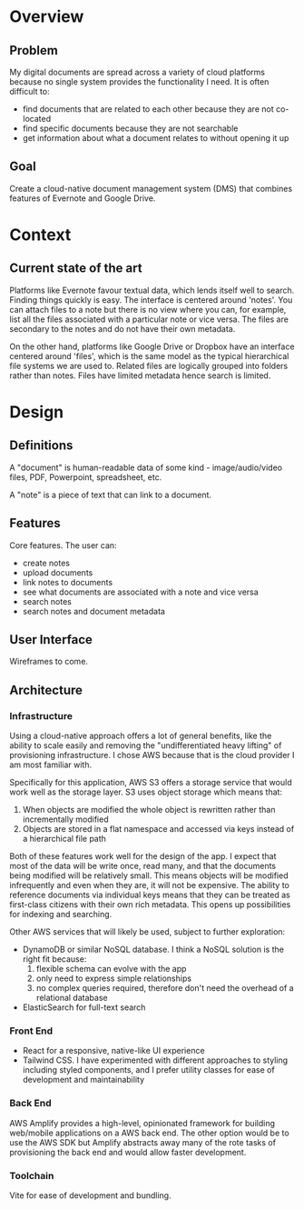 # Overview

## Problem
My digital documents are spread across a variety of cloud platforms because no single system provides the functionality I need. It is often difficult to:
- find documents that are related to each other because they are not co-located
- find specific documents because they are not searchable
- get information about what a document relates to without opening it up

## Goal
Create a cloud-native document management system (DMS) that combines features of Evernote and Google Drive.

# Context
## Current state of the art
Platforms like Evernote favour textual data, which lends itself well to  search. Finding things quickly is easy. The interface is centered around 'notes'. You can attach files to a note but there is no view where you can, for example, list all the files associated with a particular note or vice versa. The files are secondary to the notes and do not have their own metadata.

On the other hand, platforms like Google Drive or Dropbox have an interface centered around 'files', which is the same model as the typical hierarchical file systems we are used to. Related files are logically grouped into folders rather than notes. Files have limited metadata hence search is limited.

# Design

## Definitions
A "document" is human-readable data of some kind - image/audio/video files, PDF, Powerpoint, spreadsheet, etc.

A "note" is a piece of text that can link to a document.

## Features
Core features. The user can:
- create notes
- upload documents
- link notes to documents
- see what documents are associated with a note and vice versa
- search notes 
- search notes and document metadata

## User Interface

Wireframes to come.

## Architecture

### Infrastructure

Using a cloud-native approach offers a lot of general benefits, like the ability to scale easily and removing the "undifferentiated heavy lifting" of provisioning infrastructure. I chose AWS because that is the cloud provider I am most familiar with.

Specifically for this application, AWS S3 offers a storage service that would work well as the storage layer. S3 uses object storage which means that:  
  1. When objects are modified the whole object is rewritten rather than incrementally modified
  2. Objects are stored in a flat namespace and accessed via keys instead of a hierarchical file path

Both of these features work well for the design of the app. I expect that most of the data will be write once, read many, and that the documents being modified will be relatively small. This means objects will be modified infrequently and even when they are, it will not be expensive. The ability to reference documents via individual keys means that they can be treated as first-class citizens with their own rich metadata. This opens up possibilities for indexing and searching.

Other AWS services that will likely be used, subject to further exploration:
- DynamoDB or similar NoSQL database. I think a NoSQL solution is the right fit because:
  1. flexible schema can evolve with the app
  2. only need to express simple relationships
  3. no complex queries required, therefore don't need the overhead of a relational database
- ElasticSearch for full-text search

### Front End

- React for a responsive, native-like UI experience
- Tailwind CSS. I have experimented with different approaches to styling including styled components, and I prefer utility classes for ease of development and maintainability

### Back End

AWS Amplify provides a high-level, opinionated framework for building web/mobile applications on a AWS back end. The other option would be to use the AWS SDK but Amplify abstracts away many of the rote tasks of provisioning the back end and would allow faster development.

### Toolchain

Vite for ease of development and bundling.